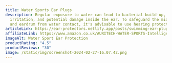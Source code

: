 ```yaml
---
title: Water Sports Ear Plugs
description: Regular exposure to water can lead to bacterial build-up,
  irritation, and potential damage inside the ear. To safeguard the middle ear
  and eardrum from water contact, it's advisable to use hearing protectors.
articleLink: https://ear-protectors.netlify.app/posts/swimming-ear-plugs/
affiliateLink: https://www.amazon.co.uk/AURITECH-WATER-SPORTS-Intelligent-Protection/dp/B00DEDN4JE
imageAlt: Water Sport Ear Protection
productRating: "4.5"
productReviews: "30"
image: /static/img/screenshot-2024-02-27-16.07.42.png
---
```

